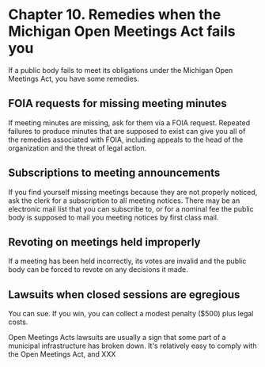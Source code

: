 # Chapter 10. Remedies when the Michigan Open Meetings Act fails you

If a public body fails to meet its obligations under the Michigan
Open Meetings Act, you have some remedies.

## FOIA requests for missing meeting minutes

If meeting minutes are missing, ask for them via a FOIA request. 
Repeated failures to produce minutes that are supposed to exist
can give you all of the remedies associated with FOIA, including
appeals to the head of the organization and the threat of legal 
action.

## Subscriptions to meeting announcements

If you find yourself missing meetings because they are not properly
noticed, ask the clerk for a subscription to all meeting notices.
There may be an electronic mail list that you can subscribe to, or
for a nominal fee the public body is supposed to mail you meeting
notices by first class mail.

## Revoting on meetings held improperly

If a meeting has been held incorrectly, its votes are invalid and
the public body can be forced to revote on any decisions it made.

## Lawsuits when closed sessions are egregious

You can sue. If you win, you can collect a modest penalty ($500)
plus legal costs.

Open Meetings Acts lawsuits are usually a sign that some part of a
municipal infrastructure has broken down. It's relatively easy to
comply with the Open Meetings Act, and XXX
